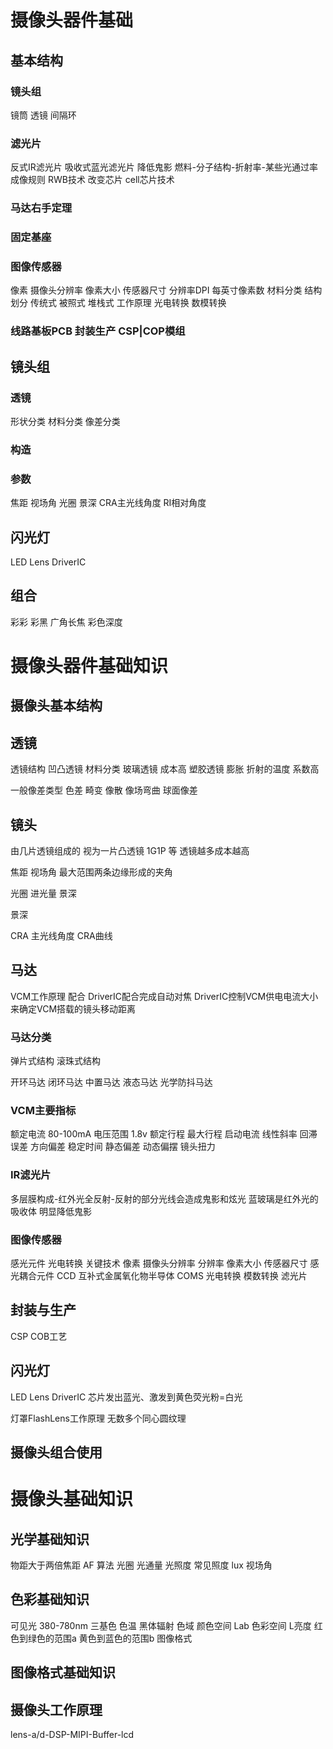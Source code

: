# 摄像头器件基础
## 基本结构
### 镜头组
镜筒
透镜
间隔环
### 滤光片
反式IR滤光片
吸收式蓝光滤光片 降低鬼影
燃料-分子结构-折射率-某些光通过率
成像规则 
RWB技术 改变芯片
cell芯片技术
### 马达右手定理
### 固定基座
### 图像传感器
像素 摄像头分辨率 像素大小 传感器尺寸
分辨率DPI 每英寸像素数
材料分类
结构划分 传统式 被照式 堆栈式
工作原理 光电转换 数模转换
### 线路基板PCB 封装生产 CSP|COP模组

## 镜头组
### 透镜
形状分类
材料分类
像差分类
### 构造
### 参数
焦距
视场角
光圈
景深
CRA主光线角度
RI相对角度
## 闪光灯
LED
Lens 
DriverIC

## 组合
彩彩
彩黑
广角长焦
彩色深度

# 摄像头器件基础知识
## 摄像头基本结构
## 透镜
透镜结构 凹凸透镜
材料分类
玻璃透镜 成本高
塑胶透镜 膨胀 折射的温度 系数高

一般像差类型
色差
畸变
像散
像场弯曲
球面像差

## 镜头
由几片透镜组成的 视为一片凸透镜
1G1P 等 透镜越多成本越高

焦距
视场角 最大范围两条边缘形成的夹角

光圈
进光量 景深

景深

CRA 主光线角度
CRA曲线

## 马达
VCM工作原理 配合 DriverIC配合完成自动对焦
DriverIC控制VCM供电电流大小 来确定VCM搭载的镜头移动距离

### 马达分类
弹片式结构
滚珠式结构

开环马达
闭环马达
中置马达
液态马达
光学防抖马达

### VCM主要指标
额定电流 80-100mA
电压范围 1.8v
额定行程
最大行程
启动电流
线性斜率
回滞误差
方向偏差
稳定时间
静态偏差
动态偏摆
镜头扭力
### IR滤光片
多层膜构成-红外光全反射-反射的部分光线会造成鬼影和炫光
蓝玻璃是红外光的吸收体 明显降低鬼影

### 图像传感器
感光元件 光电转换 关键技术
像素
摄像头分辨率
分辨率
像素大小
传感器尺寸
感光耦合元件 CCD
互补式金属氧化物半导体 COMS 光电转换 模数转换
滤光片

## 封装与生产
CSP COB工艺

## 闪光灯
LED
Lens
DriverIC
芯片发出蓝光、激发到黄色荧光粉=白光

灯罩FlashLens工作原理
无数多个同心圆纹理

## 摄像头组合使用

# 摄像头基础知识
## 光学基础知识
物距大于两倍焦距
AF 算法
光圈
光通量
光照度
常见照度 lux
视场角

## 色彩基础知识
可见光 380-780nm
三基色
色温 黑体辐射
色域 颜色空间
Lab 色彩空间 L亮度 红色到绿色的范围a 黄色到蓝色的范围b
图像格式
## 图像格式基础知识
## 摄像头工作原理
lens-a/d-DSP-MIPI-Buffer-lcd